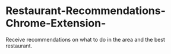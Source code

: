 # Restaurant-Recommendations-Chrome-Extension-
Receive recommendations on what to do in the area and the best restaurant.
